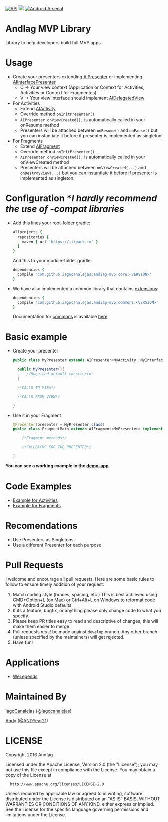 [![API](https://img.shields.io/badge/API-9%2B-blue.svg?style=flat)](https://android-arsenal.com/api?level=9)
[![](https://jitpack.io/v/iagocanalejas/andiag-mvp.svg)](https://jitpack.io/#iagocanalejas/andiag-mvp)
[![Android Arsenal](https://img.shields.io/badge/Android%20Arsenal-andiag--mvp-brightgreen.svg?style=flat)]()

AndIag MVP Library
=========
Library to help developers build full MVP apps.

# Usage
  - Create your presenters extending [AIPresenter](core/src/main/java/com/andiag/core/presenters/AIPresenter.java) or implementing [AIInterfacePresenter](core/src/main/java/com/andiag/core/presenters/AIInterfacePresenter.java)
      - C -> Your view context (Application or Context for Activities, Activities or Context for Fragmentes)
      - V -> Your view interface should implement [AIDelegatedView](shared-core/src/main/java/com/andiag/shared/core/views/AIDelegatedView.java)
  - For Activities
      - Extend [AIActivity](core/src/main/java/com/andiag/core/views/AIActivity.java)
      - Override method ``` onInitPresenter() ```
      - ``` AIPresenter.onViewCreated(); ``` is automatically called in your onResume method
      - Presenters will be attached between ```onResume()``` and ```onPause()``` but you can instantiate it before if presenter is implemented as singleton.
  - For Fragments
      - Extend [AIFragment](core/src/main/java/com/andiag/core/views/AIFragment.java)
      - Override method ``` onInitPresenter() ```
      - ``` AIPresenter.onViewCreated(); ``` is automatically called in your onViewCreated method
      - Presenters will be attached between ```onViewCreated(...)``` and ```onDestroyView(...)``` but you can instantiate it before if presenter is implemented as singleton.

# Configuration **I hardly recommend the use of *-compat libraries**
  - Add this lines your root-folder gradle:
    ```ruby
    allprojects {
      repositories {
        maven { url 'https://jitpack.io' }
      }
    }
    ```
    And this to your module-folder gradle:
    ```ruby
    dependencies {
      compile 'com.github.iagocanalejas:andiag-mvp:core:<VERSION>'
    }
    ```

  - We have also implemented a common library that contains [extensions](docs/COMMONS.md):
    ```ruby
    dependencies {
      compile 'com.github.iagocanalejas:andiag-mvp:commons:<VERSION>'
    }
    ```
    
    Documentation for [commons](docs/COMMONS.md) is available [here](docs/COMMONS.md)

# Basic example
   - Create your presenter
      ```java
      public class MyPresenter extends AIPresenter<MyActivity, MyInterface> {

        public MyPresenter(){
            //Required default constructor
        }

        /*CALLS TO VIEW*/

        /*CALLS FROM VIEW*/

      }
      ```
  - Use it in your Fragment
      ```java
      @Presenter(presenter = MyPresenter.class)
      public class FragmentMain extends AIFragment<MyPresenter> implements MyInterface {

          /*Fragment methods*/

          /*CALLBACKS FOR THE PRESENTER*/

      }
      ```

  **You can see a working example in the [demo-app](app/src/main/java/com/andiag/demo_app/simple/SimpleFragment.java)**


# Code Examples
  - [Example for Activities](docs/example_activities.md)
  - [Example for Fragments](docs/example_fragments.md)
  
# Recomendations
  - Use Presenters as Singletons
  - Use a different Presenter for each purpose

# Pull Requests
I welcome and encourage all pull requests. Here are some basic rules to follow to ensure timely addition of your request:
  1. Match coding style (braces, spacing, etc.) This is best achieved using CMD+Option+L (on Mac) or Ctrl+Alt+L on Windows to reformat code with Android Studio defaults.
  2. If its a feature, bugfix, or anything please only change code to what you specify.
  3. Please keep PR titles easy to read and descriptive of changes, this will make them easier to merge.
  4. Pull requests _must_ be made against `develop` branch. Any other branch (unless specified by the maintainers) will get rejected.
  5. Have fun!

# Applications
  - [WeLegends](https://github.com/AndIag/WeLegends)
  
# Maintained By
[IagoCanalejas](https://github.com/iagocanalejas) ([@iagocanalejas](https://twitter.com/Iagocanalejas))

[Andy](https://github.com/andy135) ([@ANDYear21](https://twitter.com/ANDYear21))


  LICENSE
============
  Copyright 2016 AndIag

  Licensed under the Apache License, Version 2.0 (the "License");
  you may not use this file except in compliance with the License.
  You may obtain a copy of the License at

      http://www.apache.org/licenses/LICENSE-2.0

  Unless required by applicable law or agreed to in writing, software
  distributed under the License is distributed on an "AS IS" BASIS,
  WITHOUT WARRANTIES OR CONDITIONS OF ANY KIND, either express or implied.
  See the License for the specific language governing permissions and
  limitations under the License.
